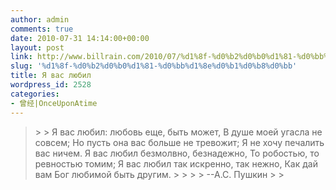 ```yaml
---
author: admin
comments: true
date: 2010-07-31 14:14:00+00:00
layout: post
link: http://www.billrain.com/2010/07/%d1%8f-%d0%b2%d0%b0%d1%81-%d0%bb%d1%8e%d0%b1%d0%b8%d0%bb/
slug: '%d1%8f-%d0%b2%d0%b0%d1%81-%d0%bb%d1%8e%d0%b1%d0%b8%d0%bb'
title: Я вас любил
wordpress_id: 2528
categories:
- 曾经|OnceUponAtime
---
```


<blockquote>  
> 
> Я вас любил: любовь еще, быть может,        
В душе моей угасла не совсем;         
Но пусть она вас больше не тревожит;         
Я не хочу печалить вас ничем.         
Я вас любил безмолвно, безнадежно,         
То робостью, то ревностью томим;         
Я вас любил так искренно, так нежно,         
Как дай вам Бог любимой быть другим. 
> 
>    
> 
> --А.С. Пушкин
> 
> </blockquote>
